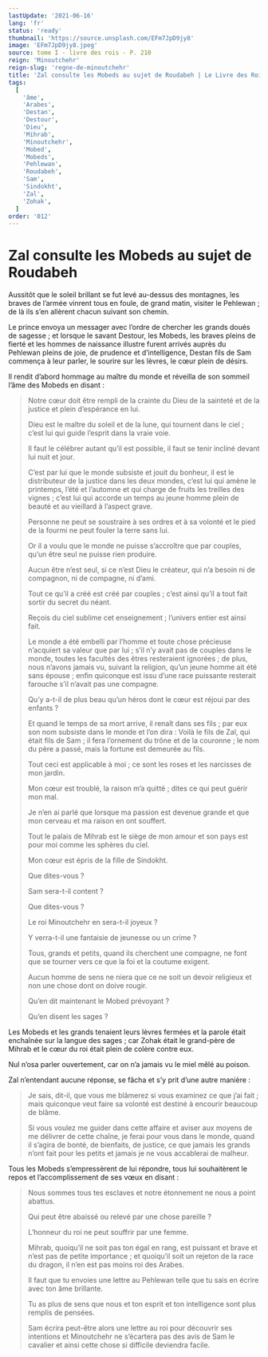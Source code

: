 ```yaml
---
lastUpdate: '2021-06-16'
lang: 'fr'
status: 'ready'
thumbnail: 'https://source.unsplash.com/EFm7JpD9jy8'
image: 'EFm7JpD9jy8.jpeg'
source: tome I - livre des rois - P. 210
reign: 'Minoutchehr'
reign-slug: 'regne-de-minoutchehr'
title: 'Zal consulte les Mobeds au sujet de Roudabeh | Le Livre des Rois | Shâhnâmeh'
tags:
  [
    'âme',
    'Arabes',
    'Destan',
    'Destour',
    'Dieu',
    'Mihrab',
    'Minoutchehr',
    'Mobed',
    'Mobeds',
    'Pehlewan',
    'Roudabeh',
    'Sam',
    'Sindokht',
    'Zal',
    'Zohak',
  ]
order: '012'
---
```


# Zal consulte les Mobeds au sujet de Roudabeh

Aussitôt que le soleil brillant se fut levé au-dessus des montagnes, les braves de l’armée vinrent tous en foule, de grand matin, visiter le Pehlewan ; de là ils s’en allèrent chacun suivant son chemin.

Le prince envoya un messager avec l’ordre de chercher les grands doués de sagesse ; et lorsque le savant Destour, les Mobeds, les braves pleins de fierté et les hommes de naissance illustre furent arrivés auprès du Pehlewan pleins de joie, de prudence et d’intelligence, Destan fils de Sam commença à leur parler, le sourire sur les lèvres, le cœur plein de désirs.

Il rendit d’abord hommage au maître du monde et réveilla de son sommeil l’âme des Mobeds en disant :

> Notre cœur doit être rempli de la crainte du Dieu de la sainteté et de la justice et plein d’espérance en lui.
>
> Dieu est le maître du soleil et de la lune, qui tournent dans le ciel ; c’est lui qui guide l’esprit dans la vraie voie.
>
> Il faut le célébrer autant qu’il est possible, il faut se tenir incliné devant lui nuit et jour.
>
> C’est par lui que le monde subsiste et jouit du bonheur, il est le distributeur de la justice dans les deux mondes, c’est lui qui amène le printemps, l’été et l’automne et qui charge de fruits les treilles des vignes ; c’est lui qui accorde un temps au jeune homme plein de beauté et au vieillard à l’aspect grave.
>
> Personne ne peut se soustraire à ses ordres et à sa volonté et le pied de la fourmi ne peut fouler la terre sans lui.
>
> Or il a voulu que le monde ne puisse s’accroître que par couples, qu’un être seul ne puisse rien produire.
>
> Aucun être n’est seul, si ce n’est Dieu le créateur, qui n’a besoin ni de compagnon, ni de compagne, ni d’ami.
>
> Tout ce qu’il a créé est créé par couples ; c’est ainsi qu’il a tout fait sortir du secret du néant.
>
> Reçois du ciel sublime cet enseignement ; l’univers entier est ainsi fait.
>
> Le monde a été embelli par l’homme et toute chose précieuse n’acquiert sa valeur que par lui ; s’il n’y avait pas de couples dans le monde, toutes les facultés des êtres resteraient ignorées ; de plus, nous n’avons jamais vu, suivant la religion, qu’un jeune homme ait été sans épouse ; enfin quiconque est issu d’une race puissante resterait farouche s’il n’avait pas une compagne.
>
> Qu’y a-t-il de plus beau qu’un héros dont le cœur est réjoui par des enfants ?
>
> Et quand le temps de sa mort arrive, il renaît dans ses fils ; par eux son nom subsiste dans le monde et l’on dira : Voilà le fils de Zal, qui était fils de Sam ; il fera l’ornement du trône et de la couronne ; le nom du père a passé, mais la fortune est demeurée au fils.
>
> Tout ceci est applicable à moi ; ce sont les roses et les narcisses de mon jardin.
>
> Mon cœur est troublé, la raison m’a quitté ; dites ce qui peut guérir mon mal.
>
> Je n’en ai parlé que lorsque ma passion est devenue grande et que mon cerveau et ma raison en ont souffert.
>
> Tout le palais de Mihrab est le siège de mon amour et son pays est pour moi comme les sphères du ciel.
>
> Mon cœur est épris de la fille de Sindokht.
>
> Que dites-vous ?
>
> Sam sera-t-il content ?
>
> Que dites-vous ?
>
> Le roi Minoutchehr en sera-t-il joyeux ?
>
> Y verra-t-il une fantaisie de jeunesse ou un crime ?
>
> Tous, grands et petits, quand ils cherchent une compagne, ne font que se tourner vers ce que la foi et la coutume exigent.
>
> Aucun homme de sens ne niera que ce ne soit un devoir religieux et non une chose dont on doive rougir.
>
> Qu’en dit maintenant le Mobed prévoyant ?
>
> Qu’en disent les sages ?

Les Mobeds et les grands tenaient leurs lèvres fermées et la parole était enchaînée sur la langue des sages ; car Zohak était le grand-père de Mihrab et le cœur du roi était plein de colère contre eux.

Nul n’osa parler ouvertement, car on n’a jamais vu le miel mêlé au poison.

Zal n’entendant aucune réponse, se fâcha et s’y prit d’une autre manière :

> Je sais, dit-il, que vous me blâmerez si vous examinez ce que j’ai fait ; mais quiconque veut faire sa volonté est destiné à encourir beaucoup de blâme.
>
> Si vous voulez me guider dans cette affaire et aviser aux moyens de me délivrer de cette chaîne, je ferai pour vous dans le monde, quand il s’agira de bonté, de bienfaits, de justice, ce que jamais les grands n’ont fait pour les petits et jamais je ne vous accablerai de malheur.

Tous les Mobeds s’empressèrent de lui répondre, tous lui souhaitèrent le repos et l’accomplissement de ses vœux en disant :

> Nous sommes tous tes esclaves et notre étonnement ne nous a point abattus.
>
> Qui peut être abaissé ou relevé par une chose pareille ?
>
> L’honneur du roi ne peut souffrir par une femme.
>
> Mihrab, quoiqu’il ne soit pas ton égal en rang, est puissant et brave et n’est pas de petite importance ; et quoiqu’il soit un rejeton de la race du dragon, il n’en est pas moins roi des Arabes.
>
> Il faut que tu envoies une lettre au Pehlewan telle que tu sais en écrire avec ton âme brillante.
>
> Tu as plus de sens que nous et ton esprit et ton intelligence sont plus remplis de pensées.
>
> Sam écrira peut-être alors une lettre au roi pour découvrir ses intentions et Minoutchehr ne s’écartera pas des avis de Sam le cavalier et ainsi cette chose si difficile deviendra facile.
